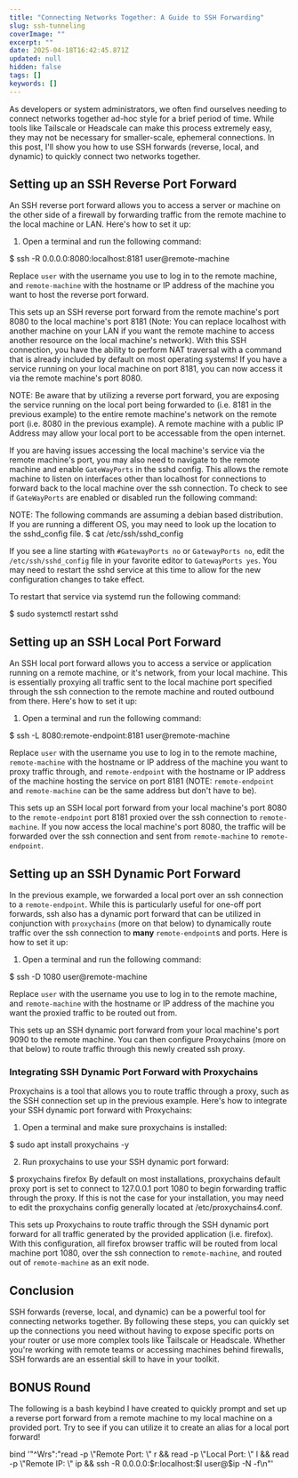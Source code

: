 ```yaml
---
title: "Connecting Networks Together: A Guide to SSH Forwarding"
slug: ssh-tunneling
coverImage: ""
excerpt: ""
date: 2025-04-18T16:42:45.871Z
updated: null
hidden: false
tags: []
keywords: []
---
```


<script>
  import Callout from "$lib/components/molecules/Callout.svelte";
  import CodeBlock from "$lib/components/molecules/CodeBlock.svelte";
</script>

As developers or system administrators, we often find ourselves needing to connect networks together ad-hoc style for a brief period of time. While tools like Tailscale or Headscale can make this process extremely easy, they may not be necessary for smaller-scale, ephemeral connections. In this post, I'll show you how to use SSH forwards (reverse, local, and dynamic) to quickly connect two networks together.

## Setting up an SSH Reverse Port Forward

An SSH reverse port forward allows you to access a server or machine on the other side of a firewall by forwarding traffic from the remote machine to the local machine or LAN. Here's how to set it up:

1. Open a terminal and run the following command:

<CodeBlock lang="bash">
$ ssh -R 0.0.0.0:8080:localhost:8181 user@remote-machine
</CodeBlock>

Replace `user` with the username you use to log in to the remote machine, and `remote-machine` with the hostname or IP address of the machine you want to host the reverse port forward. 

This sets up an SSH reverse port forward from the remote machine's port 8080 to the local machine's port 8181 (Note: You can replace localhost with another machine on your LAN if you want the remote machine to access another resource on the local machine's network). With this SSH connection, you have the ability to perform NAT traversal with a command that is already included by default on most operating systems! If you have a service running on your local machine on port 8181, you can now access it via the remote machine's port 8080.

<Callout type="warning">
  NOTE: Be aware that by utilizing a reverse port forward, you are exposing the service running on the local port being forwarded to (i.e. 8181 in the previous example) to the entire remote machine's network on the remote port (i.e. 8080 in the previous example). A remote machine with a public IP Address may allow your local port to be accessable from the open internet.
</Callout>

If you are having issues accessing the local machine's service via the remote machine's port, you may also need to navigate to the remote machine and enable `GateWayPorts` in the sshd config. This allows the remote machine to listen on interfaces other than localhost for connections to forward back to the local machine over the ssh connection. To check to see if  `GateWayPorts` are enabled or disabled run the following command:

<Callout type="info">
  NOTE: The following commands are assuming a debian based distribution. If you are running a different OS, you may need to look up the location to the sshd_config file.
</Callout>

<CodeBlock lang="bash">
$ cat /etc/ssh/sshd_config
</CodeBlock>

If you see a line starting with `#GatewayPorts no` or `GatewayPorts no`, edit the `/etc/ssh/sshd_config` file in your favorite editor to `GatewayPorts yes`. You may need to restart the sshd service at this time to allow for the new configuration changes to take effect.

To restart that service via systemd run the following command:

<CodeBlock lang="bash">
$ sudo systemctl restart sshd
</CodeBlock>

## Setting up an SSH Local Port Forward

An SSH local port forward allows you to access a service or application running on a remote machine, or it's network, from your local machine. This is essentially proxying all traffic sent to the local machine port specified through the ssh connection to the remote machine and routed outbound from there. Here's how to set it up:

1. Open a terminal and run the following command:

<CodeBlock lang="bash">
$ ssh -L 8080:remote-endpoint:8181 user@remote-machine
</CodeBlock>

Replace `user` with the username you use to log in to the remote machine, `remote-machine` with the hostname or IP address of the machine you want to proxy traffic through, and `remote-endpoint` with the hostname or IP address of the machine hosting the service on port 8181 (NOTE: `remote-endpoint` and `remote-machine` can be the same address but don't have to be). 

This sets up an SSH local port forward from your local machine's port 8080 to the `remote-endpoint` port 8181 proxied over the ssh connection to `remote-machine`. If you now access the local machine's port 8080, the traffic will be forwarded over the ssh connection and sent from `remote-machine` to `remote-endpoint`.

## Setting up an SSH Dynamic Port Forward

In the previous example, we forwarded a local port over an ssh connection to a `remote-endpoint`. While this is particularly useful for one-off port forwards, ssh also has a dynamic port forward that can be utilized in conjunction with `proxychains` (more on that below) to dynamically route traffic over the ssh connection to **many** `remote-endpoint`s and ports. Here is how to set it up:

1. Open a terminal and run the following command:

<CodeBlock lang="bash">
$ ssh -D 1080 user@remote-machine
</CodeBlock>

Replace `user` with the username you use to log in to the remote machine, and `remote-machine` with the hostname or IP address of the machine you want the proxied traffic to be routed out from.

This sets up an SSH dynamic port forward from your local machine's port 9090 to the remote machine. You can then configure Proxychains (more on that below) to route traffic through this newly created ssh proxy.

### Integrating SSH Dynamic Port Forward with Proxychains

Proxychains is a tool that allows you to route traffic through a proxy, such as the SSH connection set up in the previous example. Here's how to integrate your SSH dynamic port forward with Proxychains:

1. Open a terminal and make sure proxychains is installed:

<CodeBlock lang="bash">
$ sudo apt install proxychains -y
</CodeBlock>

2. Run proxychains to use your SSH dynamic port forward:

<CodeBlock lang="bash">
$ proxychains firefox
</CodeBlock>

<Callout type="info">
 By default on most installations, proxychains default proxy port is set to connect to 127.0.0.1 port 1080 to begin forwarding traffic through the proxy. If this is not the case for your installation, you may need to edit the proxychains config generally located at /etc/proxychains4.conf.
</Callout>

This sets up Proxychains to route traffic through the SSH dynamic port forward for all traffic generated by the provided application (i.e. firefox). With this configuration, all firefox browser traffic will be routed from local machine port 1080, over the ssh connection to `remote-machine`, and routed out of `remote-machine` as an exit node.

## Conclusion

SSH forwards (reverse, local, and dynamic) can be a powerful tool for connecting networks together. By following these steps, you can quickly set up the connections you need without having to expose specific ports on your router or use more complex tools like Tailscale or Headscale. Whether you're working with remote teams or accessing machines behind firewalls, SSH forwards are an essential skill to have in your toolkit.

## BONUS Round

The following is a bash keybind I have created to quickly prompt and set up a reverse port forward from a remote machine to my local machine on a provided port. Try to see if you can utilize it to create an alias for a local port forward!

<CodeBlock lang="bash">
bind '"^Wrs":"read -p \"Remote Port: \" r && read -p \"Local Port: \" l && read -p \"Remote IP: \" ip && ssh -R 0.0.0.0:$r:localhost:$l user@$ip -N -f\n"'
</CodeBlock>